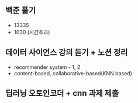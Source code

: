 ## 백준 풀기
- 13335
- 1030 (시간초과)
## 데이터 사이언스 강의 듣기 + 노션 정리
- recommender system - 1, 2
- content-based, collaborative-based(KNN based)
## 딥러닝 오토인코더 + cnn 과제 제출
